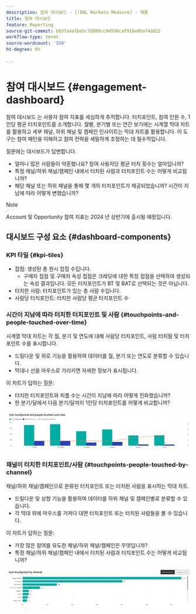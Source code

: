 ```yaml
---
description: 참여 대시보드 - [!DNL Marketo Measure] - 제품
title: 참여 대시보드
feature: Reporting
source-git-commit: b037a4a1be5c7d089cc94590caf91be05af4dd22
workflow-type: tm+mt
source-wordcount: '350'
ht-degree: 0%

---
```


# 참여 대시보드 {#engagement-dashboard}

참여 대시보드 는 사용자 참여 지표를 세심하게 추적합니다. 터치포인트, 참여 인원 수, 1인당 평균 터치포인트를 소개합니다. 월별, 분기별 또는 연간 보기에는 시계열 막대 차트를 활용하고 세부 채널, 하위 채널 및 캠페인 인사이트는 막대 차트를 활용합니다. 이 도구는 참여 패턴을 이해하고 참여 전략을 세밀하게 조정하는 데 필수적입니다.

질문에는 대시보드가 답변합니다.

* 얼마나 많은 사람들이 약혼했나요? 참여 사용자당 평균 터치 횟수는 얼마입니까?
* 특정 채널/하위 채널/캠페인 내에서 터치된 사람과 터치포인트 수는 어떻게 비교됩니까?
* 해당 채널 또는 하위 채널을 통해 몇 개의 터치포인트가 제공되었습니까? 시간이 지남에 따라 어떻게 변했습니까?

>[!NOTE]
>
>Account 및 Opportunity 참여 지표는 2024 년 상반기에 출시될 예정입니다.

## 대시보드 구성 요소 {#dashboard-components}

### KPI 타일 {#kpi-tiles}

* 접점: 생성된 총 원시 접점 수입니다.
   * 구매자 접점 및 구매자 속성 접점은 크레딧에 대한 특정 접점을 선택하여 생성되는 속성 결과입니다. 모든 터치포인트가 BT 및 BAT로 선택되는 것은 아닙니다.
* 터치한 사람: 터치포인트가 있는 총 사람 수입니다.
* 사람당 터치포인트: 터치한 사람당 평균 터치포인트 수

### 시간이 지남에 따라 터치한 터치포인트 및 사람 {#touchpoints-and-people-touched-over-time}

시계열 막대 차트는 각 월, 분기 및 연도에 대해 사람당 터치포인트, 사람 터치됨 및 터치포인트 수를 표시합니다.

* 드릴다운 및 위로 기능을 활용하여 데이터를 월, 분기 또는 연도로 분류할 수 있습니다.
* 막대나 선을 마우스로 가리키면 자세한 정보가 표시됩니다.

이 차트가 답하는 질문:

* 터치한 터치포인트와 피플 수는 시간이 지남에 따라 어떻게 진화했습니까?
* 한 분기/달에서 다음 분기/달까지 1인당 터치포인트를 어떻게 비교합니까?

![](assets/engagement-dashboard-1.png)

### 채널이 터치한 터치포인트/사람 {#touchpoints-people-touched-by-channel}

채널/하위 채널/캠페인으로 분류된 터치포인트 또는 터치된 사람을 표시하는 막대 차트.

* 드릴다운 및 상향 기능을 활용하여 데이터를 하위 채널 및 캠페인별로 분류할 수 있습니다.
* 각 막대 위에 마우스를 가져다 대면 터치포인트 또는 터치된 사람들을 볼 수 있습니다.

이 차트가 답하는 질문:

* 가장 많은 참여를 유도한 채널/하위 채널/캠페인은 무엇입니까?
* 특정 채널/하위 채널/캠페인 내에서 터치된 사람과 터치포인트 수는 어떻게 비교됩니까?

![](assets/engagement-dashboard-2.png)

